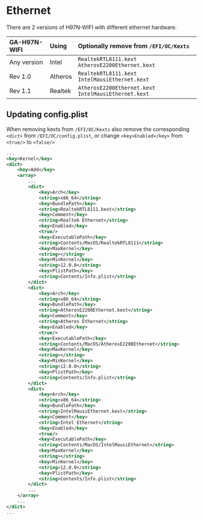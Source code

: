 # Ethernet

There are 2 versions of H97N-WIFI with different ethernet hardware.

| GA-H97N-WIFI   | Using     | Optionally remove from `/EFI/OC/Kexts`                |
|:---------------|:----------|:------------------------------------------------------|
| Any version    | Intel     | `RealtekRTL8111.kext` `AtherosE2200Ethernet.kext`     |
| Rev 1.0        | Atheros   | `RealtekRTL8111.kext` `IntelMausiEthernet.kext`       |
| Rev 1.1        | Realtek   | `AtherosE2200Ethernet.kext` `IntelMausiEthernet.kext` |

## Updating config.plist

When removing kexts from `/EFI/OC/Kexts` also remove the corresponding `<dict>` from `/EFI/OC/config.plist`, or change `<key>Enabled</key>` from `<true/>` to `<false/>`

```xml
...
<key>Kernel</key>
<dict>
	<key>Add</key>
	<array>
		...
		<dict>
			<key>Arch</key>
			<string>x86_64</string>
			<key>BundlePath</key>
			<string>RealtekRTL8111.kext</string>
			<key>Comment</key>
			<string>Realtek Ethernet</string>
			<key>Enabled</key>
			<true/>
			<key>ExecutablePath</key>
			<string>Contents/MacOS/RealtekRTL8111</string>
			<key>MaxKernel</key>
			<string></string>
			<key>MinKernel</key>
			<string>12.0.0</string>
			<key>PlistPath</key>
			<string>Contents/Info.plist</string>
		</dict>
		<dict>
			<key>Arch</key>
			<string>x86_64</string>
			<key>BundlePath</key>
			<string>AtherosE2200Ethernet.kext</string>
			<key>Comment</key>
			<string>Atheros Ethernet</string>
			<key>Enabled</key>
			<true/>
			<key>ExecutablePath</key>
			<string>Contents/MacOS/AtherosE2200Ethernet</string>
			<key>MaxKernel</key>
			<string></string>
			<key>MinKernel</key>
			<string>12.0.0</string>
			<key>PlistPath</key>
			<string>Contents/Info.plist</string>
		</dict>
		<dict>
			<key>Arch</key>
			<string>x86_64</string>
			<key>BundlePath</key>
			<string>IntelMausiEthernet.kext</string>
			<key>Comment</key>
			<string>Intel Ethernet</string>
			<key>Enabled</key>
			<true/>
			<key>ExecutablePath</key>
			<string>Contents/MacOS/IntelMausiEthernet</string>
			<key>MaxKernel</key>
			<string></string>
			<key>MinKernel</key>
			<string>12.0.0</string>
			<key>PlistPath</key>
			<string>Contents/Info.plist</string>
		</dict>
		...
	</array>
	...
</dict>
...
```
